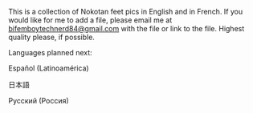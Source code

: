 This is a collection of Nokotan feet pics in English and in French.
If you would like for me to add a file, please email me at bifemboytechnerd84@gmail.com with the file or link to the file. Highest quality please, if possible.


Languages planned next:

Español (Latinoamérica)

日本語

Русский (Россия)

